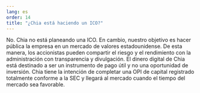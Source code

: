 ```yaml
---
lang: es
order: 14
title: "¿Chia está haciendo un ICO?"
---
```


No. Chia no está planeando una ICO. En cambio, nuestro objetivo es hacer pública la empresa en un mercado de valores estadounidense. De esta manera, los accionistas pueden compartir el riesgo y el rendimiento con la administración con transparencia y divulgación. El dinero digital de Chia está destinado a ser un instrumento de pago útil y no una oportunidad de inversión. Chia tiene la intención de completar una OPI de capital registrado totalmente conforme a la SEC y llegará al mercado cuando el tiempo del mercado sea favorable.
